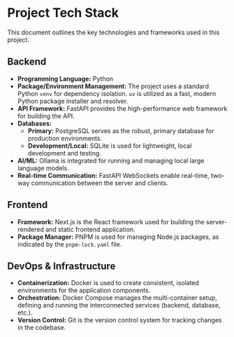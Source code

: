 # Project Tech Stack

This document outlines the key technologies and frameworks used in this project.

## Backend

*   **Programming Language:** Python
*   **Package/Environment Management:** The project uses a standard Python `venv` for dependency isolation. `uv` is utilized as a fast, modern Python package installer and resolver.
*   **API Framework:** FastAPI provides the high-performance web framework for building the API.
*   **Databases:**
    *   **Primary:** PostgreSQL serves as the robust, primary database for production environments.
    *   **Development/Local:** SQLite is used for lightweight, local development and testing.
*   **AI/ML:** Ollama is integrated for running and managing local large language models.
*   **Real-time Communication:** FastAPI WebSockets enable real-time, two-way communication between the server and clients.

## Frontend

*   **Framework:** Next.js is the React framework used for building the server-rendered and static frontend application.
*   **Package Manager:** PNPM is used for managing Node.js packages, as indicated by the `pnpm-lock.yaml` file.

## DevOps & Infrastructure

*   **Containerization:** Docker is used to create consistent, isolated environments for the application components.
*   **Orchestration:** Docker Compose manages the multi-container setup, defining and running the interconnected services (backend, database, etc.).
*   **Version Control:** Git is the version control system for tracking changes in the codebase.
